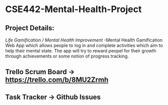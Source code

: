 # CSE442-Mental-Health-Project

## Project Details: 

*Life Gamification / Mental Health Improvement*
-Mental Health Gamification Web App which allows people to log in and complete activities which aim to help their mental state. The app will try to reward peopel for their growth through achievements or some notion of progress tracking.





## Trello Scrum Board -> https://trello.com/b/8MU2Zrmh
## Task Tracker -> Github Issues
